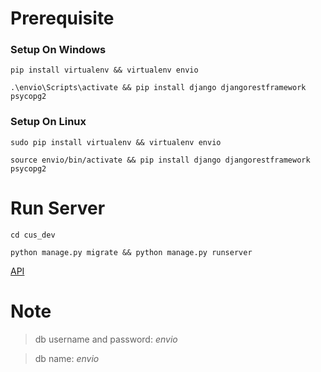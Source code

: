 


# Prerequisite

### Setup On Windows

```console 
pip install virtualenv && virtualenv envio
```

```console 
.\envio\Scripts\activate && pip install django djangorestframework psycopg2
```

### Setup On Linux

```console 
sudo pip install virtualenv && virtualenv envio
```

```console 
source envio/bin/activate && pip install django djangorestframework psycopg2
```

# Run Server

```console 
cd cus_dev
```

```console 
python manage.py migrate && python manage.py runserver
```

[API](http://localhost:8000/envio)

# Note

> db username and password: _envio_

> db name: _envio_